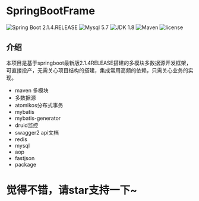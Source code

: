 # SpringBootFrame


![Spring Boot 2.1.4.RELEASE](https://img.shields.io/badge/Spring%20Boot-2.1.4.RELEASE-brightgreen.svg)
![Mysql 5.7](https://img.shields.io/badge/Mysql-5.7-blue.svg)
![JDK 1.8](https://img.shields.io/badge/JDK-1.8-brightgreen.svg)
![Maven](https://img.shields.io/badge/Maven-3.6.0-yellowgreen.svg)
![license](https://img.shields.io/badge/license-MPL--2.0-blue.svg)  


## 介绍   

本项目是基于springboot最新版2.1.4RELEASE搭建的多模块多数据源开发框架，可直接投产，无需关心项目结构的搭建，集成常用高频的依赖，只需关心业务的实现。

* maven 多模块
* 多数据源
* atomikos分布式事务
* mybatis
* mybatis-generator
* druid监控
* swagger2 api文档
* redis
* mysql
* aop
* fastjson
* package

# 觉得不错，请star支持一下~